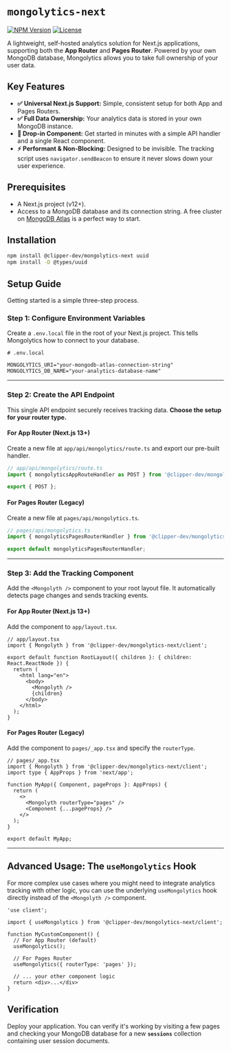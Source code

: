 # `mongolytics-next`

[![NPM Version](https://img.shields.io/npm/v/@clipper-dev/mongolytics-next.svg)](https://www.npmjs.com/package/@clipper-dev/mongolytics-next)
[![License](https://img.shields.io/npm/l/@clipper-dev/mongolytics-next.svg)](https://github.com/your-username/mongolytics/blob/main/LICENSE)

A lightweight, self-hosted analytics solution for Next.js applications, supporting both the **App Router** and **Pages Router**. Powered by your own MongoDB database, Mongolytics allows you to take full ownership of your user data.

## Key Features

-   **✅ Universal Next.js Support:** Simple, consistent setup for both App and Pages Routers.
-   **✅ Full Data Ownership:** Your analytics data is stored in your own MongoDB instance.
-   **🚀 Drop-in Component:** Get started in minutes with a simple API handler and a single React component.
-   **⚡️ Performant & Non-Blocking:** Designed to be invisible. The tracking script uses `navigator.sendBeacon` to ensure it never slows down your user experience.

## Prerequisites

-   A Next.js project (v12+).
-   Access to a MongoDB database and its connection string. A free cluster on [MongoDB Atlas](https://www.mongodb.com/cloud/atlas) is a perfect way to start.

## Installation

```bash
npm install @clipper-dev/mongolytics-next uuid
npm install -D @types/uuid
```

## Setup Guide

Getting started is a simple three-step process.

### Step 1: Configure Environment Variables

Create a `.env.local` file in the root of your Next.js project. This tells Mongolytics how to connect to your database.

```env
# .env.local

MONGOLYTICS_URI="your-mongodb-atlas-connection-string"
MONGOLYTICS_DB_NAME="your-analytics-database-name"
```

---

### Step 2: Create the API Endpoint

This single API endpoint securely receives tracking data. **Choose the setup for your router type.**

#### For App Router (Next.js 13+)

Create a new file at `app/api/mongolytics/route.ts` and export our pre-built handler.

```typescript
// app/api/mongolytics/route.ts
import { mongolyticsAppRouteHandler as POST } from '@clipper-dev/mongolytics-next/server';

export { POST };
```

#### For Pages Router (Legacy)

Create a new file at `pages/api/mongolytics.ts`.

```typescript
// pages/api/mongolytics.ts
import { mongolyticsPagesRouterHandler } from '@clipper-dev/mongolytics-next/server';

export default mongolyticsPagesRouterHandler;
```

---

### Step 3: Add the Tracking Component

Add the `<Mongolyth />` component to your root layout file. It automatically detects page changes and sends tracking events.

#### For App Router (Next.js 13+)

Add the component to `app/layout.tsx`.

```tsx
// app/layout.tsx
import { Mongolyth } from '@clipper-dev/mongolytics-next/client';

export default function RootLayout({ children }: { children: React.ReactNode }) {
  return (
    <html lang="en">
      <body>
        <Mongolyth />
        {children}
      </body>
    </html>
  );
}
```

#### For Pages Router (Legacy)

Add the component to `pages/_app.tsx` and specify the `routerType`.

```tsx
// pages/_app.tsx
import { Mongolyth } from '@clipper-dev/mongolytics-next/client';
import type { AppProps } from 'next/app';

function MyApp({ Component, pageProps }: AppProps) {
  return (
    <>
      <Mongolyth routerType="pages" />
      <Component {...pageProps} />
    </>
  );
}

export default MyApp;
```

---

## Advanced Usage: The `useMongolytics` Hook

For more complex use cases where you might need to integrate analytics tracking with other logic, you can use the underlying `useMongolytics` hook directly instead of the `<Mongolyth />` component.

```tsx
'use client';

import { useMongolytics } from '@clipper-dev/mongolytics-next/client';

function MyCustomComponent() {
  // For App Router (default)
  useMongolytics();

  // For Pages Router
  useMongolytics({ routerType: 'pages' });

  // ... your other component logic
  return <div>...</div>
}
```

## Verification

Deploy your application. You can verify it's working by visiting a few pages and checking your MongoDB database for a new **`sessions`** collection containing user session documents.